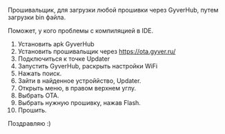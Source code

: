 Прошивальщик, для загрузки любой прошивки через GyverHub, путем загрузки bin файла.

Поможет, у кого проблемы с компиляцией в IDE.

1. Установить apk GyverHub
2. Установить прошивальщик через https://ota.gyver.ru/
3. Подключиться к точке Updater
4. Запустить GyverHub, раскрыть настройки WiFi
5. Нажать поиск.
6. Зайти в найденное устроййство, Updater.
7. Открыть меню, в правом верхнем углу.
8. Выбрать OTA.
9. Выбрать нужную прошивку, нажав Flash.
10. Прошить.

  Поздравляю :)

